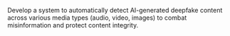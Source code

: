 Develop a system to automatically detect AI-generated deepfake content across various media types (audio, video, images) to combat misinformation and protect content integrity.
